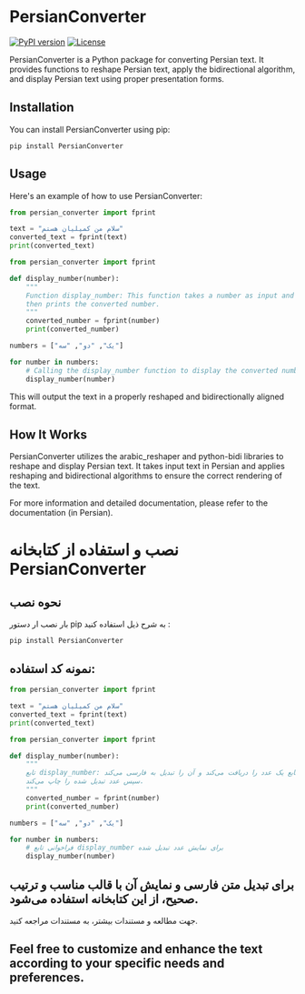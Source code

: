 # PersianConverter

[![PyPI version](https://img.shields.io/pypi/v/PersianConverter.svg)](https://pypi.org/project/PersianConverter/)
[![License](https://img.shields.io/pypi/l/PersianConverter.svg)](https://github.com/your_username/PersianConverter/blob/main/LICENSE)

PersianConverter is a Python package for converting Persian text. It provides functions to reshape Persian text, apply the bidirectional algorithm, and display Persian text using proper presentation forms.

## Installation

You can install PersianConverter using pip:

```shell
pip install PersianConverter
```

## Usage

Here's an example of how to use PersianConverter:

```python
from persian_converter import fprint

text = "سلام من کمیلیان هستم"
converted_text = fprint(text)
print(converted_text)
```

```python
from persian_converter import fprint

def display_number(number):
    """
    Function display_number: This function takes a number as input and converts it to Persian text,
    then prints the converted number.
    """
    converted_number = fprint(number)
    print(converted_number)

numbers = ["یک", "دو", "سه"]

for number in numbers:
    # Calling the display_number function to display the converted number
    display_number(number)
```








This will output the text in a properly reshaped and bidirectionally aligned format.

## How It Works
PersianConverter utilizes the arabic_reshaper and python-bidi libraries to reshape and display Persian text. It takes input text in Persian and applies reshaping and bidirectional algorithms to ensure the correct rendering of the text.

For more information and detailed documentation, please refer to the documentation (in Persian).



# نصب و استفاده از کتابخانه PersianConverter



## نحوه نصب 

بار نصب ار دستور pip به شرح ذیل استفاده کنید :

```shell
pip install PersianConverter
```



## نمونه کد استفاده:
```python
from persian_converter import fprint

text = "سلام من کمیلیان هستم"
converted_text = fprint(text)
print(converted_text)
```


```python
from persian_converter import fprint

def display_number(number):
    """
    تابع display_number: این تابع یک عدد را دریافت می‌کند و آن را تبدیل به فارسی می‌کند،
    سپس عدد تبدیل شده را چاپ می‌کند.
    """
    converted_number = fprint(number)
    print(converted_number)

numbers = ["یک", "دو", "سه"]

for number in numbers:
    # فراخوانی تابع display_number برای نمایش عدد تبدیل شده
    display_number(number)

```



## برای تبدیل متن فارسی و نمایش آن با قالب مناسب و ترتیب صحیح، از این کتابخانه استفاده می‌شود.

جهت مطالعه و مستندات بیشتر، به مستندات مراجعه کنید.


## Feel free to customize and enhance the text according to your specific needs and preferences.











